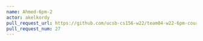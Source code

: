 ```yaml
---
name: Ahmed-6pm-2
actor: akelkordy
pull_request_url: https://github.com/ucsb-cs156-w22/team04-w22-6pm-courses/pull/27
pull_request_num: 27
---
```

